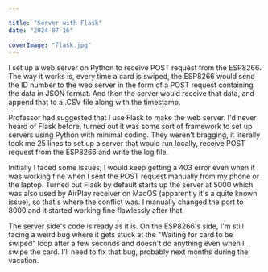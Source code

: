 ```yaml
---

title: "Server with Flask"
date: "2024-07-16"

coverImage: "flask.jpg"
---
```

<!--more-->
I set up a web server on Python to receive POST request from the ESP8266. The way it works is, every time a card is swiped, the ESP8266 would send the ID number to the web server in the form of a POST request containing the data in JSON format. And then the server would receive that data, and append that to a .CSV file along with the timestamp. 

Professor had suggested that I use Flask to make the web server. I'd never heard of Flask before, turned out it was some sort of framework to set up servers using Python with minimal coding. They weren't bragging, it literally took me 25 lines to set up a server that would run locally, receive POST request from the ESP8266 and write the log file. 

Initially I faced some issues; I would keep getting a 403 error even when it was working fine when I sent the POST request manually from my phone or the laptop. Turned out Flask by default starts up the server at 5000 which was also used by AirPlay receiver on MacOS (apparently it's a quite known issue), so that's where the conflict was. I manually changed the port to 8000 and it started working fine flawlessly after that. 

The server side's code is ready as it is. On the ESP8266's side, I'm still facing a weird bug where it gets stuck at the "Waiting for card to be swiped" loop after a few seconds and doesn't do anything even when I swipe the card. I'll need to fix that bug, probably next months during the vacation.